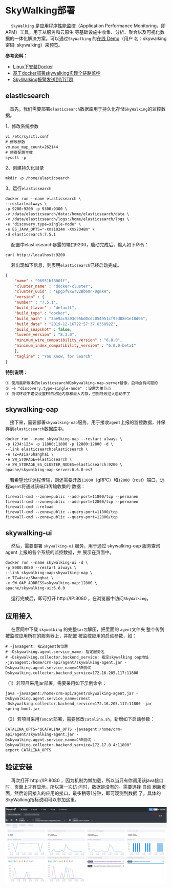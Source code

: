 # SkyWalking部署

​	　`SkyWalking` 是应用程序性能监控（Application Performance Monitoring，即APM）工具，用于从服务和云原生 等基础设施中收集、分析、聚合以及可视化数据的一体化解决方案。可以通过`SkyWalking` 的[在线 Demo](http://demo.skywalking.apache.org/)（用户 名：skywalking 密码: skywalking）来预览。



**参考资料：**

- [Linux下安装Docker](https://juejin.cn/post/6844903974567428110)
- [基于docker部署skywalking实现全链路监控 ](https://cloud.tencent.com/developer/article/1695427)
- [SkyWalking报警发送到钉钉群](http://skywalking.apache.org/zh/2020-12-13-skywalking-alarm/)



## elasticsearch

​	　首先，我们需要部署`elasticsearch`数据库用于持久化存储`SkyWalking`的监控数据。 

1、修改系统参数 

```shell
vi /etc/sysctl.conf
# 修改参数
vm.max_map_count=262144
# 使得配置生效
sysctl -p
```

2、创建持久化目录 

```shell
mkdir -p /home/elasticsearch
```

3、运行`elasticsearch` 

```shell
docker run --name elasticsearch \
--restart=always \
-p 9200:9200 -p 9300:9300 \
-v /data/elasticsearch/data:/home/elasticsearch/data \
-v /data/elasticsearch/logs:/home/elasticsearch/logs \
-e "discovery.type=single-node" \
-e ES_JAVA_OPTS="-Xms1024m -Xmx2048m" \
-d elasticsearch:7.5.1
```

​	　配置中elasticsearch暴露的端口9200，启动完成后，输入如下命令：

```shell
curl http://localhost:9200
```

​	　若出现如下信息，则表明`elasticsearch`已经启动完成。

```json
{
    "name" : "96951bf8001f",
    "cluster_name" : "docker-cluster",
    "cluster_uuid" : "Epg5fVxwTv2Bb6On-DgmkA",
    "version" : {
    "number" : "7.5.1",
    "build_flavor" : "default",
    "build_type" : "docker",
    "build_hash" : "3ae9ac9a93c95bd0cdc054951cf95d88e1e18d96",
    "build_date" : "2019-12-16T22:57:37.835892Z",
    "build_snapshot" : false,
    "lucene_version" : "8.3.0",
    "minimum_wire_compatibility_version" : "6.8.0",
    "minimum_index_compatibility_version" : "6.0.0-beta1"
    },
    "tagline" : "You Know, for Search"
}
```

**特别说明：**

```
① 使用最新版本的elasticsearch和skywalking-oap-server镜像，启动会有问题的
② -e "discovery.type=single-node" ：设置为单节点
③ 测试环境下建议设置ES的初始内存和最大内存，否则导致过大启动不了
```



## skywalking-oap

​	　接下来，需要部署`skywalking-oap`服务，用于接收`agent`上报的监控数据，并保存到`elasticsearch`数据库中。

```shell
docker run --name skywalking-oap --restart always \
-p 1234:1234 -p 11800:11800 -p 12800:12800 -d \
--link elasticsearch:elasticsearch \
-e TZ=Asia/Shanghai \
-e SW_STORAGE=elasticsearch \
-e SW_STORAGE_ES_CLUSTER_NODES=elasticsearch:9200 \
apache/skywalking-oap-server:6.6.0-es7
```

​	　若希望允许远程传输，则还需要开放`11800`（gRPC）和`12800`（rest）端口，远程`agent`将通过该端口传输收集的 数据：

```shell
firewall-cmd --zone=public --add-port=11800/tcp --permanen
firewall-cmd --zone=public --add-port=12800/tcp --permanen
firewall-cmd --reload
firewall-cmd --zone=public --query-port=11800/tcp
firewall-cmd --zone=public --query-port=12800/tcp
```



## skywalking-ui

​	　然后，需要部署 `skywalking-ui` 服务，用于通过 skywalking-oap 服务查询 agent 上报的各个系统的监控数据，并 展示在页面中。

```shell
docker run --name skywalking-ui -d \
-p 8080:8080 --restart always \
--link skywalking-oap:skywalking-oap \
-e TZ=Asia/Shanghai \
-e SW_OAP_ADDRESS=skywalking-oap:12800 \
apache/skywalking-ui:6.6.0
```

​	　运行完成后，即可打开 http://IP:8080 ，在浏览器中访问`SkyWalking`。



## 应用接入

​	　在官网中下载 `skywalking` 的完整`tar包`解压，把里面的 `agent`文件夹 整个传到被监控应用所在的服务器上，并配置 被监控应用的启动参数，如：

```shell
# -javaagent: 指定agent包位置
# -Dskywalking.agent.service_name: 指定服务名
# -Dskywalking.collector.backend_service: 指定skywalking oap地址
-javaagent:/home/crm-api/agent/skywalking-agent.jar -Dskywalking.agent.service_name=CRM测试 -
Dskywalking.collector.backend_service=172.16.205.117:11800
```

（1）若项目采用jar部署，需要采用如下示例命令：

```shell
java -javaagent:/home/crm-api/agent/skywalking-agent.jar -Dskywalking.agent.service_name=crmest
-Dskywalking.collector.backend_service=172.16.205.117:11800 -jar spring-boot.jar
```

（2）若项目采用`Tomcat`部署，需要修改`catalina.sh`，新增如下启动参数：

```shell
CATALINA_OPTS="$CATALINA_OPTS -javaagent:/home/crm-api/agent/skywalking-agent.jar -
Dskywalking.agent.service_name=CRM测试 -Dskywalking.collector.backend_service=172.17.0.4:11800"
export CATALINA_OPTS
```

## 验证安装

​	　再次打开 http://IP:8080 ，因为机制为懒加载，所以当只有你调用该java接口时，页面上才有显示。所以第一次访 问时，数据是没有的。需要选择 自动 刷新页面，然后访问接入的应用的接口，最多稍等1分钟，即可观测到数据 了。具体的SkyWalking指标说明可以参加这里。

![image-20211104111817731](./images/image-20211104111817731.png)